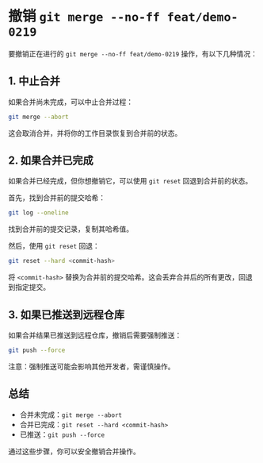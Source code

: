 # 撤销 `git merge --no-ff feat/demo-0219`

要撤销正在进行的 `git merge --no-ff feat/demo-0219` 操作，有以下几种情况：

## 1. 中止合并

如果合并尚未完成，可以中止合并过程：
```bash
git merge --abort
```
这会取消合并，并将你的工作目录恢复到合并前的状态。

## 2. 如果合并已完成

如果合并已经完成，但你想撤销它，可以使用 `git reset` 回退到合并前的状态。

首先，找到合并前的提交哈希：
```bash
git log --oneline
```
找到合并前的提交记录，复制其哈希值。

然后，使用 `git reset` 回退：
```bash
git reset --hard <commit-hash>
```
将 `<commit-hash>` 替换为合并前的提交哈希。这会丢弃合并后的所有更改，回退到指定提交。

## 3. 如果已推送到远程仓库

如果合并结果已推送到远程仓库，撤销后需要强制推送：
```bash
git push --force
```
注意：强制推送可能会影响其他开发者，需谨慎操作。

## 总结

- 合并未完成：`git merge --abort`
- 合并已完成：`git reset --hard <commit-hash>`
- 已推送：`git push --force`

通过这些步骤，你可以安全撤销合并操作。
